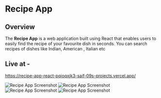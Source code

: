 # Recipe App

## Overview

The **Recipe App** is a web application built using React that enables users to easily find the recipe of your favourite dish in seconds. You can search recipes of dishes like Indian, American , Italian etc

## Live at - 
https://recipe-app-react-pqioqxjk3-saif-09s-projects.vercel.app/

![Recipe App Screenshot](https://i.ibb.co/phPd25w/Screenshot-2023-10-23-190206.png)
![Recipe App Screenshot](https://i.ibb.co/MZsh6Hj/Screenshot-2023-10-23-190241.png)
![Recipe App Screenshot](https://i.ibb.co/Z1yDcn6/Screenshot-2023-10-23-190406.png)
![Recipe App Screenshot](https://i.ibb.co/vZCHcP8/Screenshot-2023-10-23-190446.png)
<!-- ![Recipe App Screenshot](https://i.ibb.co/phPd25w/Screenshot-2023-10-23-190206.png) -->


